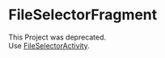 FileSelectorFragment
====================
This Project was deprecated.  
Use [FileSelectorActivity](https://github.com/kokufu/FileSelectorActivity).
